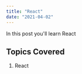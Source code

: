 ```yaml
---
title: "React"
date: "2021-04-02"
---
```


In this post you'll learn React

## Topics Covered

1. React
